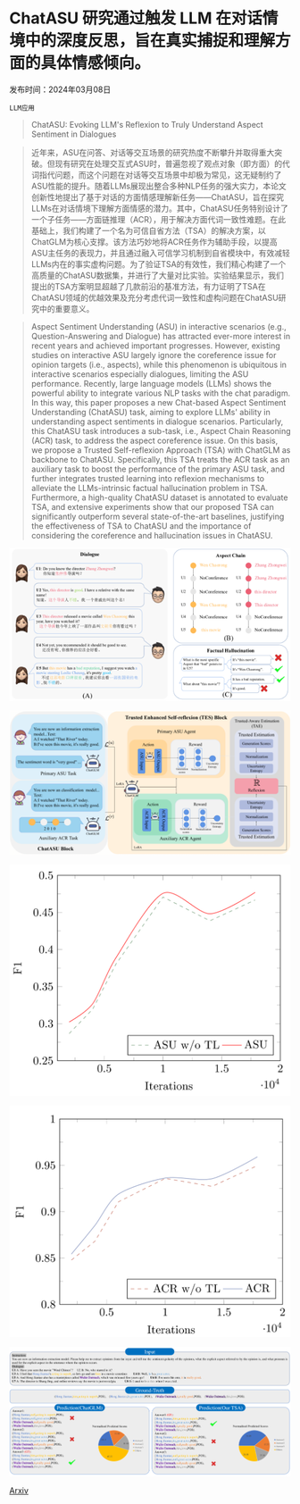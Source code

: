 # ChatASU 研究通过触发 LLM 在对话情境中的深度反思，旨在真实捕捉和理解方面的具体情感倾向。

发布时间：2024年03月08日

`LLM应用`

> ChatASU: Evoking LLM's Reflexion to Truly Understand Aspect Sentiment in Dialogues

> 近年来，ASU在问答、对话等交互场景的研究热度不断攀升并取得重大突破。但现有研究在处理交互式ASU时，普遍忽视了观点对象（即方面）的代词指代问题，而这个问题在对话等交互场景中却极为常见，这无疑制约了ASU性能的提升。随着LLMs展现出整合多种NLP任务的强大实力，本论文创新性地提出了基于对话的方面情感理解新任务——ChatASU，旨在探究LLMs在对话情境下理解方面情感的潜力。其中，ChatASU任务特别设计了一个子任务——方面链推理（ACR），用于解决方面代词一致性难题。在此基础上，我们构建了一个名为可信自省方法（TSA）的解决方案，以ChatGLM为核心支撑。该方法巧妙地将ACR任务作为辅助手段，以提高ASU主任务的表现力，并且通过融入可信学习机制到自省模块中，有效减轻LLMs内在的事实虚构问题。为了验证TSA的有效性，我们精心构建了一个高质量的ChatASU数据集，并进行了大量对比实验。实验结果显示，我们提出的TSA方案明显超越了几款前沿的基准方法，有力证明了TSA在ChatASU领域的优越效果及充分考虑代词一致性和虚构问题在ChatASU研究中的重要意义。

> Aspect Sentiment Understanding (ASU) in interactive scenarios (e.g., Question-Answering and Dialogue) has attracted ever-more interest in recent years and achieved important progresses. However, existing studies on interactive ASU largely ignore the coreference issue for opinion targets (i.e., aspects), while this phenomenon is ubiquitous in interactive scenarios especially dialogues, limiting the ASU performance. Recently, large language models (LLMs) shows the powerful ability to integrate various NLP tasks with the chat paradigm. In this way, this paper proposes a new Chat-based Aspect Sentiment Understanding (ChatASU) task, aiming to explore LLMs' ability in understanding aspect sentiments in dialogue scenarios. Particularly, this ChatASU task introduces a sub-task, i.e., Aspect Chain Reasoning (ACR) task, to address the aspect coreference issue. On this basis, we propose a Trusted Self-reflexion Approach (TSA) with ChatGLM as backbone to ChatASU. Specifically, this TSA treats the ACR task as an auxiliary task to boost the performance of the primary ASU task, and further integrates trusted learning into reflexion mechanisms to alleviate the LLMs-intrinsic factual hallucination problem in TSA. Furthermore, a high-quality ChatASU dataset is annotated to evaluate TSA, and extensive experiments show that our proposed TSA can significantly outperform several state-of-the-art baselines, justifying the effectiveness of TSA to ChatASU and the importance of considering the coreference and hallucination issues in ChatASU.

![ChatASU 研究通过触发 LLM 在对话情境中的深度反思，旨在真实捕捉和理解方面的具体情感倾向。](../../../paper_images/2403.05326/x1.png)

![ChatASU 研究通过触发 LLM 在对话情境中的深度反思，旨在真实捕捉和理解方面的具体情感倾向。](../../../paper_images/2403.05326/x2.png)

![ChatASU 研究通过触发 LLM 在对话情境中的深度反思，旨在真实捕捉和理解方面的具体情感倾向。](../../../paper_images/2403.05326/x3.png)

![ChatASU 研究通过触发 LLM 在对话情境中的深度反思，旨在真实捕捉和理解方面的具体情感倾向。](../../../paper_images/2403.05326/x4.png)

![ChatASU 研究通过触发 LLM 在对话情境中的深度反思，旨在真实捕捉和理解方面的具体情感倾向。](../../../paper_images/2403.05326/x5.png)

[Arxiv](https://arxiv.org/abs/2403.05326)